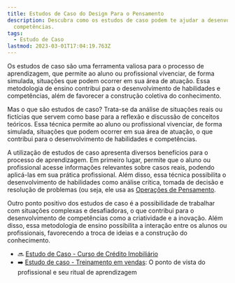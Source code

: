 ```yaml
---
title: Estudos de Caso do Design Para o Pensamento
description: Descubra como os estudos de caso podem te ajudar a desenvolver habilidades e
  competências.
tags:
  - Estudo de Caso
lastmod: 2023-03-01T17:04:19.763Z
---
```


Os estudos de caso são uma ferramenta valiosa para o processo de aprendizagem, que permite ao aluno ou profissional vivenciar, de forma simulada, situações que podem ocorrer em sua área de atuação. Essa metodologia de ensino contribui para o desenvolvimento de habilidades e competências, além de favorecer a construção coletiva do conhecimento.

Mas o que são estudos de caso? Trata-se da análise de situações reais ou fictícias que servem como base para a reflexão e discussão de conceitos teóricos. Essa técnica permite ao aluno ou profissional vivenciar, de forma simulada, situações que podem ocorrer em sua área de atuação, o que contribui para o desenvolvimento de habilidades e competências.

A utilização de estudos de caso apresenta diversos benefícios para o processo de aprendizagem. Em primeiro lugar, permite que o aluno ou profissional acesse informações relevantes sobre casos reais, podendo aplicá-las em sua prática profissional. Além disso, essa técnica possibilita o desenvolvimento de habilidades como análise crítica, tomada de decisão e resolução de problemas (ou seja, ele usa as [Operações de Pensamento](../../../../../Operações%20de%20Pensamento/Operações%20de%20Pensamento.md).

Outro ponto positivo dos estudos de caso é a possibilidade de trabalhar com situações complexas e desafiadoras, o que contribui para o desenvolvimento de competências como a criatividade e a inovação. Além disso, essa metodologia de ensino possibilita a interação entre os alunos ou profissionais, favorecendo a troca de ideias e a construção do conhecimento.

- 🔜 [Estudo de Caso - Curso de Crédito Imobiliário](Estudo%20de%20Caso%20-%20Curso%20de%20Crédito%20Imobiliário.md)
- ➡️ [Estudo de caso - Treinamento em vendas](Estudo%20de%20caso%20-%20Treinamento%20em%20vendas.md): O ponto de vista do profissional e seu ritual de aprendizagem